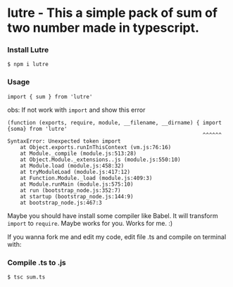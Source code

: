 # lutre - This a simple pack of sum of two number made in typescript.

### Install Lutre
```
$ npm i lutre
```

### Usage
```
import { sum } from 'lutre'
```
obs: If not work with `import` and show this error
```
(function (exports, require, module, __filename, __dirname) { import {soma} from 'lutre'
                                                              ^^^^^^
SyntaxError: Unexpected token import
    at Object.exports.runInThisContext (vm.js:76:16)
    at Module._compile (module.js:513:28)
    at Object.Module._extensions..js (module.js:550:10)
    at Module.load (module.js:458:32)
    at tryModuleLoad (module.js:417:12)
    at Function.Module._load (module.js:409:3)
    at Module.runMain (module.js:575:10)
    at run (bootstrap_node.js:352:7)
    at startup (bootstrap_node.js:144:9)
    at bootstrap_node.js:467:3

```
Maybe you should have install some compiler like Babel. It will transform `import` to `require`.
Maybe works for you. Works for me. :)


If you wanna fork me and edit my code, edit file .ts and compile on terminal with:

### Compile .ts to .js
```
$ tsc sum.ts
```

